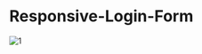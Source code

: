 # Responsive-Login-Form
![1](https://user-images.githubusercontent.com/25938167/147419853-dcf07191-4e48-49e7-90da-e3f1d925d235.gif)

